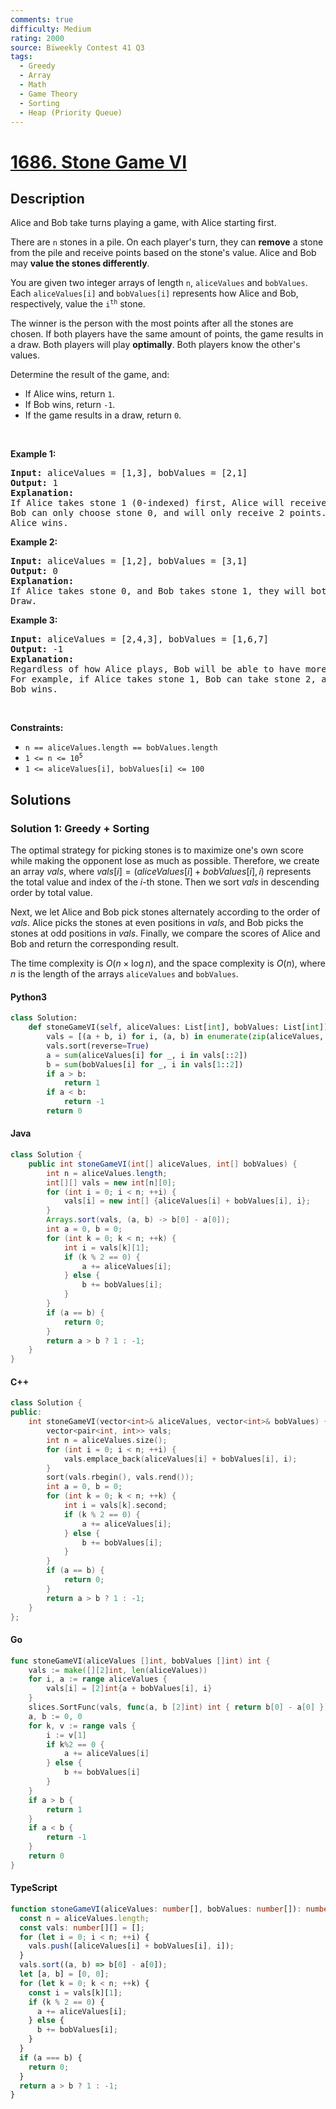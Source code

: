 ```yaml
---
comments: true
difficulty: Medium
rating: 2000
source: Biweekly Contest 41 Q3
tags:
  - Greedy
  - Array
  - Math
  - Game Theory
  - Sorting
  - Heap (Priority Queue)
---
```


<!-- problem:start -->

# [1686. Stone Game VI](https://leetcode.com/problems/stone-game-vi)


## Description

<!-- description:start -->

<p>Alice and Bob take turns playing a game, with Alice starting first.</p>

<p>There are <code>n</code> stones in a pile. On each player&#39;s turn, they can <strong>remove</strong> a stone from the pile and receive points based on the stone&#39;s value. Alice and Bob may <strong>value the stones differently</strong>.</p>

<p>You are given two integer arrays of length <code>n</code>, <code>aliceValues</code> and <code>bobValues</code>. Each <code>aliceValues[i]</code> and <code>bobValues[i]</code> represents how Alice and Bob, respectively, value the <code>i<sup>th</sup></code> stone.</p>

<p>The winner is the person with the most points after all the stones are chosen. If both players have the same amount of points, the game results in a draw. Both players will play <strong>optimally</strong>.&nbsp;Both players know the other&#39;s values.</p>

<p>Determine the result of the game, and:</p>

<ul>
	<li>If Alice wins, return <code>1</code>.</li>
	<li>If Bob wins, return <code>-1</code>.</li>
	<li>If the game results in a draw, return <code>0</code>.</li>
</ul>

<p>&nbsp;</p>
<p><strong class="example">Example 1:</strong></p>

<pre>
<strong>Input:</strong> aliceValues = [1,3], bobValues = [2,1]
<strong>Output:</strong> 1
<strong>Explanation:</strong>
If Alice takes stone 1 (0-indexed) first, Alice will receive 3 points.
Bob can only choose stone 0, and will only receive 2 points.
Alice wins.
</pre>

<p><strong class="example">Example 2:</strong></p>

<pre>
<strong>Input:</strong> aliceValues = [1,2], bobValues = [3,1]
<strong>Output:</strong> 0
<strong>Explanation:</strong>
If Alice takes stone 0, and Bob takes stone 1, they will both have 1 point.
Draw.
</pre>

<p><strong class="example">Example 3:</strong></p>

<pre>
<strong>Input:</strong> aliceValues = [2,4,3], bobValues = [1,6,7]
<strong>Output:</strong> -1
<strong>Explanation:</strong>
Regardless of how Alice plays, Bob will be able to have more points than Alice.
For example, if Alice takes stone 1, Bob can take stone 2, and Alice takes stone 0, Alice will have 6 points to Bob&#39;s 7.
Bob wins.
</pre>

<p>&nbsp;</p>
<p><strong>Constraints:</strong></p>

<ul>
	<li><code>n == aliceValues.length == bobValues.length</code></li>
	<li><code>1 &lt;= n &lt;= 10<sup>5</sup></code></li>
	<li><code>1 &lt;= aliceValues[i], bobValues[i] &lt;= 100</code></li>
</ul>

<!-- description:end -->

## Solutions

<!-- solution:start -->

### Solution 1: Greedy + Sorting

The optimal strategy for picking stones is to maximize one's own score while making the opponent lose as much as possible. Therefore, we create an array $vals$, where $vals[i] = (aliceValues[i] + bobValues[i], i)$ represents the total value and index of the $i$-th stone. Then we sort $vals$ in descending order by total value.

Next, we let Alice and Bob pick stones alternately according to the order of $vals$. Alice picks the stones at even positions in $vals$, and Bob picks the stones at odd positions in $vals$. Finally, we compare the scores of Alice and Bob and return the corresponding result.

The time complexity is $O(n \times \log n)$, and the space complexity is $O(n)$, where $n$ is the length of the arrays `aliceValues` and `bobValues`.

<!-- tabs:start -->

#### Python3

```python
class Solution:
    def stoneGameVI(self, aliceValues: List[int], bobValues: List[int]) -> int:
        vals = [(a + b, i) for i, (a, b) in enumerate(zip(aliceValues, bobValues))]
        vals.sort(reverse=True)
        a = sum(aliceValues[i] for _, i in vals[::2])
        b = sum(bobValues[i] for _, i in vals[1::2])
        if a > b:
            return 1
        if a < b:
            return -1
        return 0
```

#### Java

```java
class Solution {
    public int stoneGameVI(int[] aliceValues, int[] bobValues) {
        int n = aliceValues.length;
        int[][] vals = new int[n][0];
        for (int i = 0; i < n; ++i) {
            vals[i] = new int[] {aliceValues[i] + bobValues[i], i};
        }
        Arrays.sort(vals, (a, b) -> b[0] - a[0]);
        int a = 0, b = 0;
        for (int k = 0; k < n; ++k) {
            int i = vals[k][1];
            if (k % 2 == 0) {
                a += aliceValues[i];
            } else {
                b += bobValues[i];
            }
        }
        if (a == b) {
            return 0;
        }
        return a > b ? 1 : -1;
    }
}
```

#### C++

```cpp
class Solution {
public:
    int stoneGameVI(vector<int>& aliceValues, vector<int>& bobValues) {
        vector<pair<int, int>> vals;
        int n = aliceValues.size();
        for (int i = 0; i < n; ++i) {
            vals.emplace_back(aliceValues[i] + bobValues[i], i);
        }
        sort(vals.rbegin(), vals.rend());
        int a = 0, b = 0;
        for (int k = 0; k < n; ++k) {
            int i = vals[k].second;
            if (k % 2 == 0) {
                a += aliceValues[i];
            } else {
                b += bobValues[i];
            }
        }
        if (a == b) {
            return 0;
        }
        return a > b ? 1 : -1;
    }
};
```

#### Go

```go
func stoneGameVI(aliceValues []int, bobValues []int) int {
	vals := make([][2]int, len(aliceValues))
	for i, a := range aliceValues {
		vals[i] = [2]int{a + bobValues[i], i}
	}
	slices.SortFunc(vals, func(a, b [2]int) int { return b[0] - a[0] })
	a, b := 0, 0
	for k, v := range vals {
		i := v[1]
		if k%2 == 0 {
			a += aliceValues[i]
		} else {
			b += bobValues[i]
		}
	}
	if a > b {
		return 1
	}
	if a < b {
		return -1
	}
	return 0
}
```

#### TypeScript

```ts
function stoneGameVI(aliceValues: number[], bobValues: number[]): number {
  const n = aliceValues.length;
  const vals: number[][] = [];
  for (let i = 0; i < n; ++i) {
    vals.push([aliceValues[i] + bobValues[i], i]);
  }
  vals.sort((a, b) => b[0] - a[0]);
  let [a, b] = [0, 0];
  for (let k = 0; k < n; ++k) {
    const i = vals[k][1];
    if (k % 2 == 0) {
      a += aliceValues[i];
    } else {
      b += bobValues[i];
    }
  }
  if (a === b) {
    return 0;
  }
  return a > b ? 1 : -1;
}
```

<!-- tabs:end -->

<!-- solution:end -->

<!-- problem:end -->
